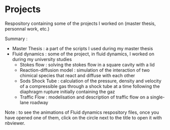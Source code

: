 # Projects
Respository containing some of the projects I worked on (master thesis, personnal work, etc.)

Summary :

- Master Thesis : a part of the scripts I used during my master thesis
- Fluid dynamics : some of the project, in fluid dynamics, I worked on during my university studies
  * Stokes flow : solving the stokes flow in a square cavity with a lid
  * Reaction-diffusion model : simulation of the interaction of two chimical species that react and diffuse with each other
  * Sods Shock Tube : calculation of the pressure, density and velocity of a compressible gas through a shock tube at a time following the diaphragm rupture initially containing the gaz
  * Traffic Flow : modelisation and description of traffic flow on a single-lane roadway

Note : to see the animations of Fluid dynamics respository files, once you have opened one of them, click on the circle next to the title to open it with nbviewer.
